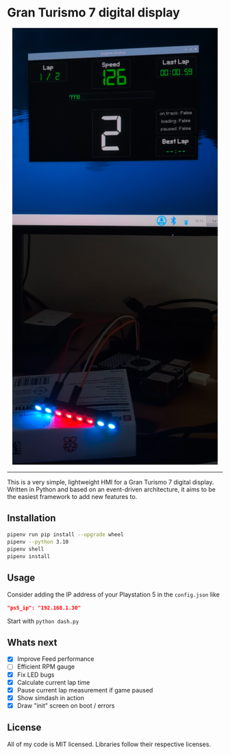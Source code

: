 # Gran Turismo 7 digital display
<div align="center">

<picture>
<img width=480px src="https://raw.githubusercontent.com/chrshdl/gt7-simdash/master/gt7-simdash.png" />
</picture>

</div>

---

This is a very simple, lightweight HMI for a Gran Turismo 7 digital display. Written in Python and based on an event-driven architecture, it aims to be the easiest framework to add new features to.

## Installation

```sh
pipenv run pip install --upgrade wheel
pipenv --python 3.10
pipenv shell
pipenv install
```
## Usage

Consider adding the IP address of your Playstation 5 in the `config.json` like

```json
"ps5_ip": "192.168.1.30"
```
Start with `python dash.py`

## Whats next

- [x] Improve Feed performance
- [ ] Efficient RPM gauge
- [x] Fix LED bugs
- [x] Calculate current lap time
- [x] Pause current lap measurement if game paused
- [x] Show simdash in action
- [x] Draw "init" screen on boot / errors

## License
All of my code is MIT licensed. Libraries follow their respective licenses.
